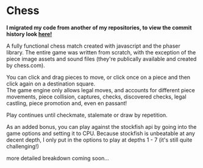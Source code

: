 # Chess
**I migrated my code from another of my repositories, to view the commit history look [here!](https://github.com/andrew-wulf/portfolio-frontend/tree/main/src/Chess/src)**

A fully functional chess match created with javascript and the phaser library. The entire game was written from scratch, with the exception of the piece image assets and sound files (they're publically available and created by chess.com).  
  
You can click and drag pieces to move, or click once on a piece and then click again on a destination square.  
The game engine only allows legal moves, and accounts for different piece movements, piece collision, captures, checks, discovered checks, legal castling, piece promotion and, even en passant!  

Play continues until checkmate, stalemate or draw by repetition.  
  
As an added bonus, you can play against the stockfish api by going into the game options and setting it to CPU. Because stockfish is unbeatable at any decent depth, I only put in the options to play at depths 1 - 7 (it's still quite challenging!)  
  
more detailed breakdown coming soon...